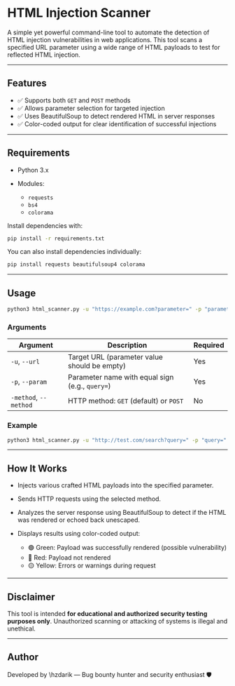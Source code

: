 # HTML Injection Scanner

A simple yet powerful command-line tool to automate the detection of HTML injection vulnerabilities in web applications. This tool scans a specified URL parameter using a wide range of HTML payloads to test for reflected HTML injection.

---

## Features

* ✅ Supports both `GET` and `POST` methods
* ✅ Allows parameter selection for targeted injection
* ✅ Uses BeautifulSoup to detect rendered HTML in server responses
* ✅ Color-coded output for clear identification of successful injections

---

## Requirements

* Python 3.x
* Modules:

  * `requests`
  * `bs4`
  * `colorama`

Install dependencies with:

```bash
pip install -r requirements.txt
```

You can also install dependencies individually:

```bash
pip install requests beautifulsoup4 colorama
```

---

## Usage

```bash
python3 html_scanner.py -u "https://example.com?parameter=" -p "parameter=" -method POST
```

### Arguments

| Argument              | Description                                     | Required |
| --------------------- | ----------------------------------------------- | -------- |
| `-u`, `--url`         | Target URL (parameter value should be empty)    | Yes      |
| `-p`, `--param`       | Parameter name with equal sign (e.g., `query=`) | Yes      |
| `-method`, `--method` | HTTP method: `GET` (default) or `POST`          | No       |

### Example

```bash
python3 html_scanner.py -u "http://test.com/search?query=" -p "query=" -method GET
```

---

## How It Works

* Injects various crafted HTML payloads into the specified parameter.
* Sends HTTP requests using the selected method.
* Analyzes the server response using BeautifulSoup to detect if the HTML was rendered or echoed back unescaped.
* Displays results using color-coded output:

  * 🟢 Green: Payload was successfully rendered (possible vulnerability)
  * 🔴 Red: Payload not rendered
  * 🟡 Yellow: Errors or warnings during request

---

## Disclaimer

This tool is intended **for educational and authorized security testing purposes only**. Unauthorized scanning or attacking of systems is illegal and unethical.

---

## Author

Developed by \hzdarik — Bug bounty hunter and security enthusiast 🛡️
